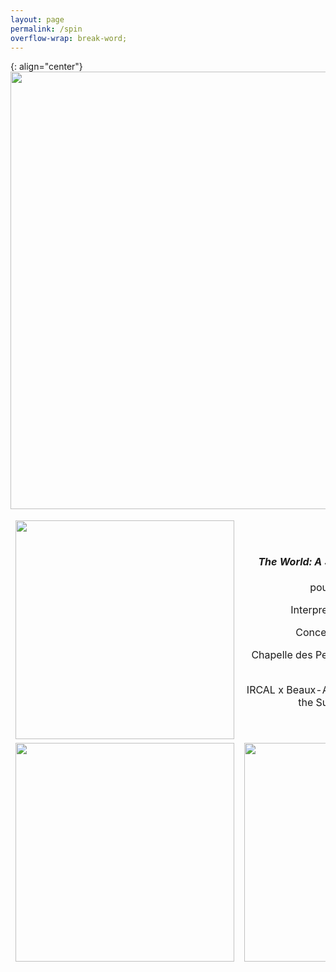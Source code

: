 ```yaml
---
layout: page
permalink: /spin
overflow-wrap: break-word;
---
```



<style>
  table {
    border: none;
    background-color: transparent;
  }

  td {
    border: none;
    background-color: transparent;
    text-align: center;
  }

  img {
    max-width: 100%; /* Ensure images don't exceed the container width */
    height: auto; /* Maintain aspect ratio */
  }

  /* Media query for smartphones */
  @media (max-width: 768px) {
    table {
      width: 100%; /* Make the table full-width on small screens */
    }

    td {
      display: block; /* Stack table cells vertically on small screens */
      margin-bottom: 20px; /* Add some space between cells */
    }

    img {
      width: 100%; /* Make images full-width within table cells */
    }
  }
</style>

{: align="center"}
<img src="https://github.com/kbys88/kbys88.github.io/assets/142012962/00c4df6b-da3a-49f3-8304-6f6dae2e6ef7" width="700">

<table style="border:none;" width="350">
  <tbody style="border:none;">
    <tr style="border:none;">
      <td style="border:none;">
        <!-- 1 -->
       <img src="https://github.com/kbys88/kbys88.github.io/assets/142012962/1b6289d9-bbfa-47ba-b315-c9df91fb3c85" width="350" height="350">
      </td>
      <td style="border:none;">
        <!-- 2 -->
         <h4><i>The World: A Stripteaser's Spin </i> (2023)</h4>
        <p>pour chorégraphie</p>
        <p>Interpretation by Clara Eon</p>
<p>Conception by Circé Lac</p>
        <p>Chapelle des Petits-Augustins, Beaux-Arts de Paris</p>
    <p>IRCAL x Beaux-Arts de Paris: Mixette Master, the Supersonic evening</p>
        </td>
    </tr>
    <tr style="border:none;">
      <td style="border:none;" width="350">
        <!-- 3 -->
 <img src="https://github.com/kbys88/kbys88.github.io/assets/142012962/fe49835a-4b7c-4470-b478-fbaab0f6ba5a" width="350">
      </td>
      <td style="border:none;" width="350">
        <!-- 4 -->
       <img src="https://github.com/kbys88/kbys88.github.io/assets/142012962/b1954fd4-8dc0-4229-a16a-bfdb095645cc" width="350"> 
      </td>
    </tr>
    <tr style="border:none;" width="300">
      <td style="border:none;" width="300">
        <!-- 5 -->
      </td>
      <td style="border:none;" width="350">
        <!-- 6 -->
      </td>
    </tr>
  </tbody>
</table>
